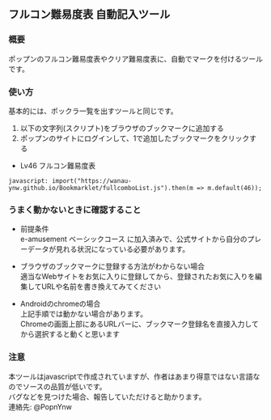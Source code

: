 ﻿## フルコン難易度表 自動記入ツール

### 概要
ポップンのフルコン難易度表やクリア難易度表に、自動でマークを付けるツールです。  

### 使い方
基本的には、ポックラ一覧を出すツールと同じです。

1. 以下の文字列(スクリプト)をブラウザのブックマークに追加する
2. ポップンのサイトにログインして、1で追加したブックマークをクリックする

* Lv46 フルコン難易度表

```
javascript: import("https://wanau-ynw.github.io/Bookmarklet/fullcomboList.js").then(m => m.default(46));
```

### うまく動かないときに確認すること

* 前提条件  
e-amusement ベーシックコース に加入済みで、公式サイトから自分のプレーデータが見れる状況になっている必要があります。

* ブラウザのブックマークに登録する方法がわからない場合  
適当なWebサイトをお気に入りに登録してから、登録されたお気に入りを編集してURLや名前を書き換えてみてください

* Androidのchromeの場合  
上記手順では動かない場合があります。  
Chromeの画面上部にあるURLバーに、ブックマーク登録名を直接入力してから選択すると動くと思います

### 注意
本ツールはjavascriptで作成されていますが、作者はあまり得意ではない言語なのでソースの品質が低いです。  
バグなどを見つけた場合、報告していただけると助かります。  
連絡先: @PopnYnw
